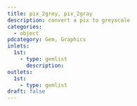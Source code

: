 ```yaml
---
title: pix_2grey, pix_2gray
description: convert a pix to greyscale
categories:
  - object
pdcategory: Gem, Graphics
inlets:
  1st:
    - type: gemlist
      description:
outlets:
  1st:
    - type: gemlist
draft: false
---
```

